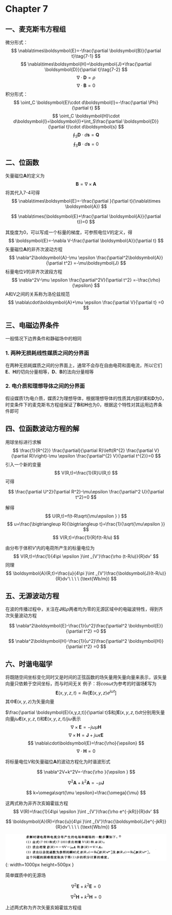 # Chapter 7

## 一、麦克斯韦方程组

微分形式：
$$
\nabla\times\boldsymbol{E}=-\frac{\partial \boldsymbol{B}}{\partial t}\tag{7-1}
$$
$$
\nabla\times\boldsymbol{H}=\boldsymbol{J}+\frac{\partial \boldsymbol{D}}{\partial t}\tag{7-2}
$$
$$
\nabla \cdot\boldsymbol{D}=\rho\tag{7-3}
$$
$$
\nabla\cdot\boldsymbol{B}=0\tag{7-4}
$$
积分形式：
$$
\oint_C \boldsymbol{E}\cdot d\boldsymbol{l}=-\frac{\partial  \Phi}{\partial t}
$$
$$
\oint_C \boldsymbol{H}\cdot d\boldsymbol{l}=\boldsymbol{I}+\int_S\frac{\partial \boldsymbol{D}}{\partial t}\cdot d\boldsymbol{s}
$$
$$
\oint_S \boldsymbol{D}\cdot d\boldsymbol{s}=\boldsymbol{Q}
$$
$$
\oint_S \boldsymbol{B}\cdot d\boldsymbol{s}=0
$$

## 二、位函数

矢量磁位$\boldsymbol{A}$的定义为
$$
\boldsymbol{B}=\nabla\times \boldsymbol{A}
$$
将其代入7-4可得
$$
\nabla\times\boldsymbol{E}=-\frac{\partial }{\partial t}(\nabla\times \boldsymbol{A})
$$

$$
\nabla\times(\boldsymbol{E}+\frac{\partial \boldsymbol{A}}{\partial t})=0
$$

其旋度为0，可以写成一个标量的梯度，可参照电位$V$的定义，得
$$
\boldsymbol{E}=-\nabla V-\frac{\partial \boldsymbol{A}}{\partial t}
$$
矢量磁位$\boldsymbol{A}$的非齐次波动方程
$$
\nabla^2\boldsymbol{A}-\mu \epsilon \frac{\partial^2\boldsymbol{A}}{\partial t^2} =-\mu\boldsymbol{J}
$$
标量电位$V$的非齐次波段方程
$$
\nabla^2V-\mu \epsilon \frac{\partial^2V}{\partial t^2} =-\frac{\rho}{\epsilon}
$$
A和V之间的关系称为洛伦兹规范
$$
\nabla\cdot\boldsymbol{A}+\mu \epsilon \frac{\partial V}{\partial t} =0
$$

## 三、电磁边界条件

一般情况下边界条件和静磁场中的相同
### 1. 两种无损耗线性媒质之间的分界面

在两种无损耗媒质之间的分界面上，通常不会存在自由电荷和面电流，所以它们$\boldsymbol{E}$、$\boldsymbol{H}$的切向分量相等，$\boldsymbol{D}$、$\boldsymbol{B}$的法向分量相等

### 2. 电介质和理想导体之间的分界面

假设媒质1为电介质，媒质2为理想导体，根据理想导体的性质其内部的$\boldsymbol{E}$和$\boldsymbol{D}$为0，时变条件下的麦克斯韦方程组保证了$\boldsymbol{B}$和$\boldsymbol{H}$也为0，根据这个特性对其运用边界条件即可

## 四、位函数波动方程的解

用球坐标进行求解
$$
\frac{1}{R^{2}} \frac{\partial}{\partial R}\left(R^{2} \frac{\partial V}{\partial R}\right)-\mu \epsilon \frac{\partial^{2} V}{\partial t^{2}}=0
$$
引入一个新的变量
$$
V(R,t)=\frac{1}{R}U(R,t)
$$
可得

$$
\frac{\partial U^2}{\partial R^2}-\mu\epsilon \frac{\partial^2 U}{\partial t^2}=0  
$$

解得
$$
U(R,t)=f(t-R\sqrt{\mu\epsilon } )
$$
$$
u=\frac{\bigtriangleup R}{\bigtriangleup t}=\frac{1}{\sqrt{\mu\epsilon }}
$$
$$
V(R,t)=\frac{1}{R}f(t-R/u)
$$

由分布于体积$V'$内的电荷所产生的标量电位为
$$
V(R,t)=\frac{1}{4\pi \epsilon }\int _{V'}\frac{\rho (t-R/u)}{R}dv'
$$
同理
$$
\boldsymbol{A}(R,t)=\frac{u}{4\pi  }\int _{V'}\frac{\boldsymbol{J}(t-R/u)}{R}dv'\ \ \ \ (\text{Wb/m})
$$

## 五、无源波动方程

在波的传播过程中，关注在$\boldsymbol{J}$和$\rho$两者均为零的无源区域中的电磁波特性，得到齐次矢量波动方程

$$
\nabla^2\boldsymbol{E}-\frac{1}{u^2}\frac{\partial^2 \boldsymbol{E}}{\partial t^2} =0
$$

$$
\nabla^2\boldsymbol{H}-\frac{1}{u^2}\frac{\partial^2 \boldsymbol{H}}{\partial t^2} =0
$$

## 六、时谐电磁学

将既随空间坐标变化同时又是时间的正弦函数的场矢量用矢量向量来表示，该矢量向量只依赖于空间坐标，而与时间无关
例子：将$cos\omega t$为参考的时谐场$\boldsymbol{E}$写为
$$
\boldsymbol{E}(x,y,z,t)=Re[\boldsymbol{E}(x,y,z)e^{j\omega t}]
$$
其中$\boldsymbol{E}(x,y,z)$为矢量向量

$\frac{\partial \boldsymbol{E}(x,y,z,t)}{\partial t}$和$\int \boldsymbol{E}(x,y,z,t)dt$分别用矢量向量$j\omega\boldsymbol{E}(x,y,z,t)$和$\boldsymbol{E}(x,y,z,t)/j\omega$表示
$$
\nabla\times\boldsymbol{E}=-j\omega\mu\boldsymbol{H}
$$
$$
\nabla\times \boldsymbol{H}=\boldsymbol{J}+j\omega\epsilon\boldsymbol{E}
$$
$$
\nabla\cdot\boldsymbol{E}=\frac{\rho}{\epsilon}
$$
$$
\nabla\cdot\boldsymbol{H}=0
$$

将标量电位$V$和矢量磁位$\boldsymbol{A}$的波动方程化为时谐波形式

$$
\nabla^2V+k^2V=-\frac{\rho }{\epsilon } 
$$

$$
\nabla^2\boldsymbol{A}+k^2\boldsymbol{A}=-\mu \boldsymbol{J}
$$

$$
k=\omega\sqrt{\mu \epsilon}=\frac{\omega}{\mu}
$$

这两式称为非齐次亥姆霍兹方程
$$
V(R)=\frac{1}{4\pi \epsilon }\int _{V'}\frac{\rho e^{-jkR}}{R}dv'
$$

$$
\boldsymbol{A}(R)=\frac{u}{4\pi  }\int _{V'}\frac{\boldsymbol{J}e^{-jkR}}{R}dv'\ \ \ \ (\text{Wb/m})
$$

![images_1](EMimages/fig1.jpg){: width=1000px height=500px }

简单媒质中的无源场

$$
\nabla^2\boldsymbol{E}+k^2\boldsymbol{E}=0
$$

$$
\nabla^2\boldsymbol{H}+k^2\boldsymbol{H}=0
$$

上述两式称为齐次矢量亥姆霍兹方程组

